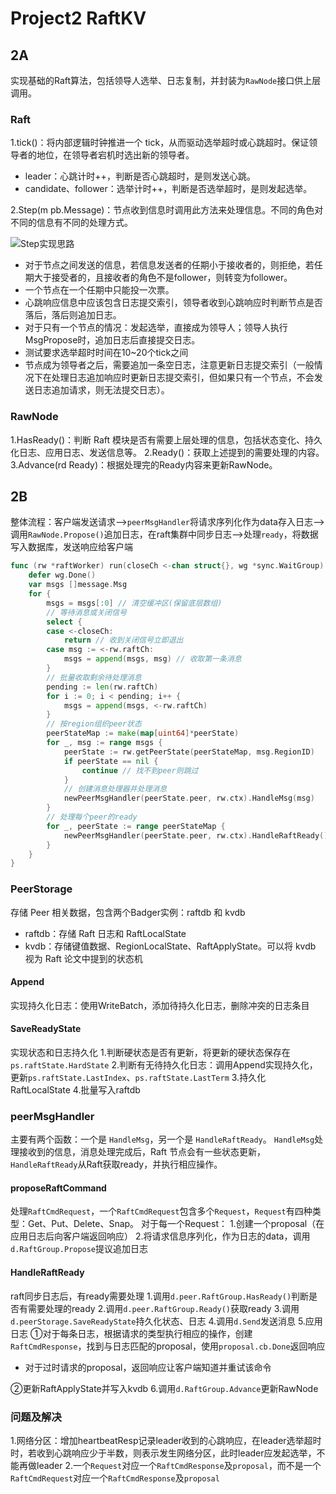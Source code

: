 # Project2 RaftKV

## 2A

实现基础的Raft算法，包括领导人选举、日志复制，并封装为`RawNode`接口供上层调用。

### Raft

1.tick()：将内部逻辑时钟推进一个 tick，从而驱动选举超时或心跳超时。保证领导者的地位，在领导者宕机时选出新的领导者。

- leader：心跳计时++，判断是否心跳超时，是则发送心跳。
- candidate、follower：选举计时++，判断是否选举超时，是则发起选举。

2.Step(m pb.Message)：节点收到信息时调用此方法来处理信息。不同的角色对不同的信息有不同的处理方式。

![Step实现思路](https://github.com/sakura-ysy/TinyKV-2022-doc/raw/main/doc/project2/%E5%9B%BE%E7%89%872.png "Step实现思路")

- 对于节点之间发送的信息，若信息发送者的任期小于接收者的，则拒绝，若任期大于接受者的，且接收者的角色不是follower，则转变为follower。
- 一个节点在一个任期中只能投一次票。
- 心跳响应信息中应该包含日志提交索引，领导者收到心跳响应时判断节点是否落后，落后则追加日志。
- 对于只有一个节点的情况：发起选举，直接成为领导人；领导人执行MsgPropose时，追加日志后直接提交日志。
- 测试要求选举超时时间在10~20个tick之间
- 节点成为领导者之后，需要追加一条空日志，注意更新日志提交索引（一般情况下在处理日志追加响应时更新日志提交索引，但如果只有一个节点，不会发送日志追加请求，则无法提交日志）。
  
### RawNode

1.HasReady()：判断 Raft 模块是否有需要上层处理的信息，包括状态变化、持久化日志、应用日志、发送信息等。
2.Ready()：获取上述提到的需要处理的内容。
3.Advance(rd Ready)：根据处理完的Ready内容来更新RawNode。

## 2B

整体流程：客户端发送请求-->`peerMsgHandler`将请求序列化作为data存入日志-->调用`RawNode.Propose()`追加日志，在raft集群中同步日志-->处理`ready`，将数据写入数据库，发送响应给客户端

```go
func (rw *raftWorker) run(closeCh <-chan struct{}, wg *sync.WaitGroup) {
	defer wg.Done()
	var msgs []message.Msg
	for {
		msgs = msgs[:0] // 清空缓冲区(保留底层数组)
		// 等待消息或关闭信号
		select {
		case <-closeCh:
			return // 收到关闭信号立即退出
		case msg := <-rw.raftCh:
			msgs = append(msgs, msg) // 收取第一条消息
		}
		// 批量收取剩余待处理消息
		pending := len(rw.raftCh)
		for i := 0; i < pending; i++ {
			msgs = append(msgs, <-rw.raftCh)
		}
		// 按region组织peer状态
		peerStateMap := make(map[uint64]*peerState)
		for _, msg := range msgs {
			peerState := rw.getPeerState(peerStateMap, msg.RegionID)
			if peerState == nil {
				continue // 找不到peer则跳过
			}
			// 创建消息处理器并处理消息
			newPeerMsgHandler(peerState.peer, rw.ctx).HandleMsg(msg)
		}
		// 处理每个peer的ready
		for _, peerState := range peerStateMap {
			newPeerMsgHandler(peerState.peer, rw.ctx).HandleRaftReady()
		}
	}
}
```
### PeerStorage
存储 Peer 相关数据，包含两个Badger实例：raftdb 和 kvdb
- raftdb：存储 Raft 日志和 RaftLocalState
- kvdb：存储键值数据、RegionLocalState、RaftApplyState。可以将 kvdb 视为 Raft 论文中提到的状态机
#### Append
实现持久化日志：使用WriteBatch，添加待持久化日志，删除冲突的日志条目
#### SaveReadyState
实现状态和日志持久化
1.判断硬状态是否有更新，将更新的硬状态保存在`ps.raftState.HardState`
2.判断有无待持久化日志：调用Append实现持久化，更新`ps.raftState.LastIndex`、`ps.raftState.LastTerm`
3.持久化RaftLocalState
4.批量写入raftdb
### peerMsgHandler
主要有两个函数：一个是 `HandleMsg`，另一个是 `HandleRaftReady`。
`HandleMsg`处理接收到的信息，消息处理完成后，Raft 节点会有一些状态更新，`HandleRaftReady`从Raft获取ready，并执行相应操作。
#### proposeRaftCommand
处理`RaftCmdRequest`，一个`RaftCmdRequest`包含多个`Request`，`Request`有四种类型：Get、Put、Delete、Snap。
对于每一个Request：
1.创建一个proposal（在应用日志后向客户端返回响应）
2.将请求信息序列化，作为日志的data，调用`d.RaftGroup.Propose`提议追加日志
#### HandleRaftReady
raft同步日志后，有ready需要处理
1.调用`d.peer.RaftGroup.HasReady()`判断是否有需要处理的ready
2.调用`d.peer.RaftGroup.Ready()`获取ready
3.调用`d.peerStorage.SaveReadyState`持久化状态、日志
4.调用`d.Send`发送消息
5.应用日志
  ①对于每条日志，根据请求的类型执行相应的操作，创建`RaftCmdResponse`，找到与日志匹配的proposal，使用`proposal.cb.Done`返回响应
  
  - 对于过时请求的proposal，返回响应让客户端知道并重试该命令

  ②更新RaftApplyState并写入kvdb
6.调用`d.RaftGroup.Advance`更新RawNode
### 问题及解决
1.网络分区：增加heartbeatResp记录leader收到的心跳响应，在leader选举超时时，若收到心跳响应少于半数，则表示发生网络分区，此时leader应发起选举，不能再做leader
2.一个`Request`对应一个`RaftCmdResponse`及`proposal`，而不是一个`RaftCmdRequest`对应一个`RaftCmdResponse`及`proposal`
